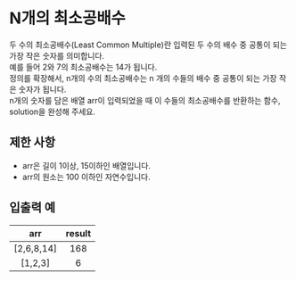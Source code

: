 # N개의 최소공배수

두 수의 최소공배수(Least Common Multiple)란 입력된 두 수의 배수 중 공통이 되는 가장 작은 숫자를 의미합니다.  
예를 들어 2와 7의 최소공배수는 14가 됩니다.  
정의를 확장해서, n개의 수의 최소공배수는 n 개의 수들의 배수 중 공통이 되는 가장 작은 숫자가 됩니다.  
n개의 숫자를 담은 배열 arr이 입력되었을 때 이 수들의 최소공배수를 반환하는 함수, solution을 완성해 주세요.


## 제한 사항
- arr은 길이 1이상, 15이하인 배열입니다.
- arr의 원소는 100 이하인 자연수입니다.


## 입출력 예
| arr |	result |
| :-----: | :-----: |
| [2,6,8,14] |	168 |
| [1,2,3] |	6 |